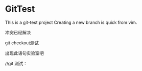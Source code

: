 # GitTest

This is a git-test project
Creating a new branch is quick from vim.

冲突已经解决

git checkout测试

出现此语句实验室吧
	
//git 测试：
